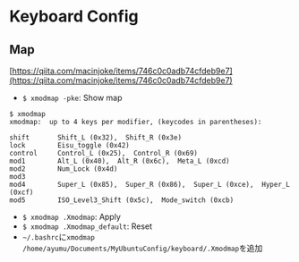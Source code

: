 # Keyboard Config

## Map

[https://qiita.com/macinjoke/items/746c0c0adb74cfdeb9e7](https://qiita.com/macinjoke/items/746c0c0adb74cfdeb9e7)

- `$ xmodmap -pke`: Show map

```terminal
$ xmodmap
xmodmap:  up to 4 keys per modifier, (keycodes in parentheses):

shift       Shift_L (0x32),  Shift_R (0x3e)
lock        Eisu_toggle (0x42)
control     Control_L (0x25),  Control_R (0x69)
mod1        Alt_L (0x40),  Alt_R (0x6c),  Meta_L (0xcd)
mod2        Num_Lock (0x4d)
mod3      
mod4        Super_L (0x85),  Super_R (0x86),  Super_L (0xce),  Hyper_L (0xcf)
mod5        ISO_Level3_Shift (0x5c),  Mode_switch (0xcb)
```

- `$ xmodmap .Xmodmap`: Apply
- `$ xmodmap .Xmodmap_default`: Reset
- `~/.bashrc`に`xmodmap /home/ayumu/Documents/MyUbuntuConfig/keyboard/.Xmodmap`を追加